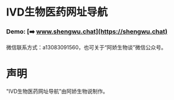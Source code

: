 IVD生物医药网址导航
===
### Demo: [➡️ www.shengwu.chat](https://shengwu.chat)

微信联系方式：a13083091560，也可关于“阿娇生物谈”微信公众号。


声明
===
"IVD生物医药网址导航”由阿娇生物说制作。


